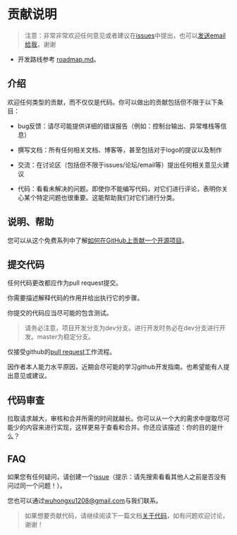 # 贡献说明

> 注意：非常非常欢迎任何意见或者建议在[issues](https://github.com/zidoshare/Elise/issues)中提出，也可以[发送email给我](mailto:wuhongxu1208@gmail.com)，谢谢

* 开发路线参考 [roadmap.md](./roadmap.md)。

## 介绍

欢迎任何类型的贡献，而不仅仅是代码。你可以做出的贡献包括但不限于以下条目：

* bug反馈：请尽可能提供详细的错误报告（例如：控制台输出、异常堆栈等信息）

* 撰写文档：所有任何相关文档、博客等，甚至包括对于logo的提议以及制作

* 交流：在讨论区（包括但不限于issues/论坛/email等）提出任何相关意见火建议

* 代码：看看未解决的问题。即使你不能编写代码，对它们进行评论，表明你关心某个特定问题也很重要。这能帮助我们对它们进行分类。

## 说明、帮助

您可以从这个免费系列中了解[如何在GitHub上贡献一个开源项目](https://egghead.io/series/how-to-contribute-to-an-open-source-project-on-github)。

## 提交代码

任何代码更改都应作为pull request提交。

你需要描述解释代码的作用并给出执行它的步骤。

你提交的代码应当尽可能的包含测试。

> 请务必注意，项目开发分支为dev分支。进行开发时务必在dev分支进行开发。master为稳定分支。

仅接受github的[pull request](https://help.github.com/articles/about-pull-requests/)工作流程。

因作者本人能力水平原因，近期会尽可能的学习github开发指南。也希望能有人提出意见或建议。

## 代码审查

拉取请求越大，审核和合并所需的时间就越长。你可以从一个大的需求中提取尽可能少的内容来进行实现，这样更易于查看和合并。你还应该描述：你的目的是什么？

## FAQ

如果您有任何疑问，请创建一个[issue](https://github.com/zidoshare/Elise/issues/new)（提示：请先搜索看看其他人之前是否没有问过同一个问题！）。

您也可以通过[wuhongxu1208@gmail.com](mailto:wuhongxu1208@gmail.com)与我们联系。

> 如果想要贡献代码，请继续阅读下一篇文档[关于代码](./CODE_REQUIREMENTS.md)，如有问题欢迎讨论，谢谢！